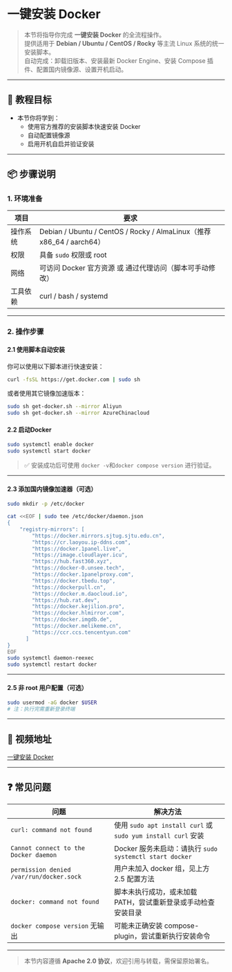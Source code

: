 # 一键安装 Docker

> 本节将指导你完成 **一键安装 Docker** 的全流程操作。  
> 提供适用于 **Debian / Ubuntu / CentOS / Rocky** 等主流 Linux 系统的统一安装脚本。  
> 自动完成：卸载旧版本、安装最新 Docker Engine、安装 Compose 插件、配置国内镜像源、设置开机启动。

---

## 🎯 教程目标

- 本节你将学到：
  - 使用官方推荐的安装脚本快速安装 Docker
  - 自动配置镜像源
  - 启用开机自启并验证安装

---

## 📦 步骤说明

### 1. 环境准备

| 项目     | 要求                                                         |
| -------- | ------------------------------------------------------------ |
| 操作系统 | Debian / Ubuntu / CentOS / Rocky / AlmaLinux（推荐 x86_64 / aarch64） |
| 权限     | 具备 `sudo` 权限或 root                                      |
| 网络     | 可访问 Docker 官方资源 或 通过代理访问（脚本可手动修改）     |
| 工具依赖 | curl / bash / systemd                                        |

---

### 2. 操作步骤

#### 2.1 使用脚本自动安装

你可以使用以下脚本进行快速安装：

```bash
curl -fsSL https://get.docker.com | sudo sh
```

或者使用其它镜像加速版本：

```bash
sudo sh get-docker.sh --mirror Aliyun
sudo sh get-docker.sh --mirror AzureChinacloud
```

#### 2.2 启动Docker

```bash
sudo systemctl enable docker
sudo systemctl start docker
```

> ✅ 安装成功后可使用 `docker -v`和`docker compose version` 进行验证。

---

#### 2.3 添加国内镜像加速器（可选）

```bash
sudo mkdir -p /etc/docker

cat <<EOF | sudo tee /etc/docker/daemon.json
{
    "registry-mirrors": [
        "https://docker.mirrors.sjtug.sjtu.edu.cn",
        "https://cr.laoyou.ip-ddns.com",
        "https://docker.1panel.live",
        "https://image.cloudlayer.icu",
        "https://hub.fast360.xyz",
        "https://docker-0.unsee.tech",
        "https://docker.1panelproxy.com",
        "https://docker.tbedu.top",
        "https://dockerpull.cn",
        "https://docker.m.daocloud.io",
        "https://hub.rat.dev",
        "https://docker.kejilion.pro",
        "https://docker.hlmirror.com",
        "https://docker.imgdb.de",
        "https://docker.melikeme.cn",
        "https://ccr.ccs.tencentyun.com"
      ]
}
EOF
sudo systemctl daemon-reexec
sudo systemctl restart docker
```

---

#### 2.5 非 root 用户配置（可选）

```bash
sudo usermod -aG docker $USER
# 注：执行完需重新登录终端
```

---

## 🎥 视频地址

[一键安装 Docker](https://www.bilibili.com/video/BV1QyTyz1E1K/)

---

## ❓ 常见问题

| 问题                                     | 解决方法                                                     |
| ---------------------------------------- | ------------------------------------------------------------ |
| `curl: command not found`                | 使用 `sudo apt install curl` 或 `sudo yum install curl` 安装 |
| `Cannot connect to the Docker daemon`    | Docker 服务未启动：请执行 `sudo systemctl start docker`      |
| `permission denied /var/run/docker.sock` | 用户未加入 docker 组，见上方 2.5 配置方法                    |
| `docker: command not found`              | 脚本未执行成功，或未加载 PATH，尝试重新登录或手动检查安装目录 |
| `docker compose version` 无输出          | 可能未正确安装 compose-plugin，尝试重新执行安装命令          |

---

> 本节内容遵循 **Apache 2.0 协议**，欢迎引用与转载，需保留原始署名。
